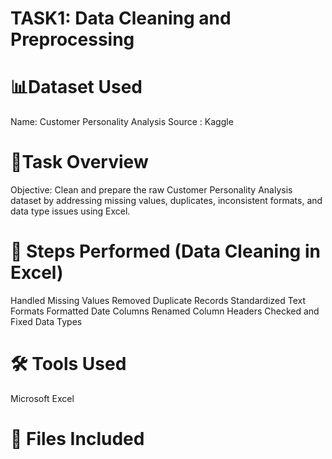 # TASK1: Data Cleaning and Preprocessing

# 📊Dataset Used
Name: Customer Personality Analysis
Source : Kaggle

# 📌Task Overview
Objective: Clean and prepare the raw Customer Personality Analysis dataset by addressing missing values, duplicates, inconsistent formats, and data type issues using Excel.

# 🧹 Steps Performed (Data Cleaning in Excel)
Handled Missing Values
Removed Duplicate Records
Standardized Text Formats
Formatted Date Columns
Renamed Column Headers
Checked and Fixed Data Types

# 🛠 Tools Used
Microsoft Excel

# 📁 Files Included
